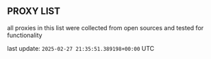 ## PROXY LIST

all proxies in this list were collected from open sources and tested for functionality

last update: `2025-02-27 21:35:51.389198+00:00` UTC
